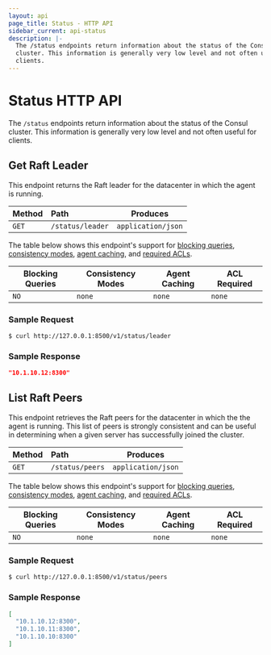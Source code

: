 ```yaml
---
layout: api
page_title: Status - HTTP API
sidebar_current: api-status
description: |-
  The /status endpoints return information about the status of the Consul
  cluster. This information is generally very low level and not often useful for
  clients.
---
```


# Status HTTP API

The `/status` endpoints return information about the status of the Consul
cluster. This information is generally very low level and not often useful for
clients.

## Get Raft Leader

This endpoint returns the Raft leader for the datacenter in which the agent is
running.

| Method | Path                         | Produces               |
| :----- | :--------------------------- | ---------------------- |
| `GET`  | `/status/leader`             | `application/json`         |

The table below shows this endpoint's support for
[blocking queries](/api/features/blocking.html),
[consistency modes](/api/features/consistency.html),
[agent caching](/api/features/caching.html), and
[required ACLs](/api/index.html#acls).

| Blocking Queries | Consistency Modes | Agent Caching | ACL Required |
| ---------------- | ----------------- | ------------- | ------------ |
| `NO`             | `none`            | `none`        | `none`       |

### Sample Request

```text
$ curl http://127.0.0.1:8500/v1/status/leader
```

### Sample Response

```json
"10.1.10.12:8300"
```

## List Raft Peers

This endpoint retrieves the Raft peers for the datacenter in which the the agent
is running. This list of peers is strongly consistent and can be useful in
determining when a given server has successfully joined the cluster.

| Method | Path                         | Produces               |
| :----- | :--------------------------- | ---------------------- |
| `GET`  | `/status/peers`              | `application/json`         |

The table below shows this endpoint's support for
[blocking queries](/api/features/blocking.html),
[consistency modes](/api/features/consistency.html),
[agent caching](/api/features/caching.html), and
[required ACLs](/api/index.html#acls).

| Blocking Queries | Consistency Modes | Agent Caching | ACL Required |
| ---------------- | ----------------- | ------------- | ------------ |
| `NO`             | `none`            | `none`        | `none`       |

### Sample Request

```text
$ curl http://127.0.0.1:8500/v1/status/peers
```

### Sample Response

```json
[
  "10.1.10.12:8300",
  "10.1.10.11:8300",
  "10.1.10.10:8300"
]
```

